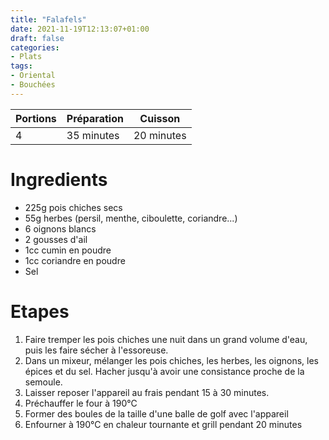 ```yaml
---
title: "Falafels"
date: 2021-11-19T12:13:07+01:00
draft: false
categories:
- Plats
tags:
- Oriental
- Bouchées
---
```


| Portions | Préparation | Cuisson    |
|----------|-------------|------------|
| 4        | 35 minutes  | 20 minutes |

# Ingredients

- 225g pois chiches secs
- 55g herbes (persil, menthe, ciboulette, coriandre...)
- 6 oignons blancs
- 2 gousses d'ail
- 1cc cumin en poudre
- 1cc coriandre en poudre
- Sel

# Etapes

1) Faire tremper les pois chiches une nuit dans un grand volume d'eau, puis les faire sécher à l'essoreuse.
2) Dans un mixeur, mélanger les pois chiches, les herbes, les oignons, les épices et du sel. Hacher jusqu'à avoir une consistance proche de la semoule.
3) Laisser reposer l'appareil au frais pendant 15 à 30 minutes.
4) Préchauffer le four à 190°C
5) Former des boules de la taille d'une balle de golf avec l'appareil
6) Enfourner à 190°C en chaleur tournante et grill pendant 20 minutes

